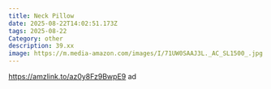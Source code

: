 ```yaml
---
title: Neck Pillow
date: 2025-08-22T14:02:51.173Z
tags: 2025-08-22
Category: other
description: 39.xx
image: https://m.media-amazon.com/images/I/71UW0SAAJ3L._AC_SL1500_.jpg
---
```

https://amzlink.to/az0y8Fz9BwpE9  ad